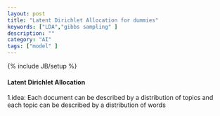 ```yaml
---
layout: post
title: "Latent Dirichlet Allocation for dummies"
keywords: ["LDA","gibbs sampling" ]
description: ""
category: "AI"
tags: ["model" ]
---
```

{% include JB/setup %}

#### Latent Dirichlet Allocation

1.idea:  Each document can be described by a distribution of topics and each topic can be described by a distribution of words

 
